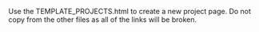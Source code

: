 Use the TEMPLATE_PROJECTS.html to create a new project page. 
Do not copy from the other files as all of the links will be broken.